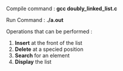 Compile command : **gcc doubly_linked_list.c**

Run Command : **./a.out**

Operations that can be performed : 
1. **Insert** at the front of the list
2. **Delete** at a specied position
3. **Search** for an element
4. **Display** the list
